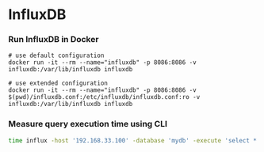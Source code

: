 # InfluxDB

### Run InfluxDB in Docker

```
# use default configuration
docker run -it --rm --name="influxdb" -p 8086:8086 -v influxdb:/var/lib/influxdb influxdb
```

```
# use extended configuration
docker run -it --rm --name="influxdb" -p 8086:8086 -v $(pwd)/influxdb.conf:/etc/influxdb/influxdb.conf:ro -v influxdb:/var/lib/influxdb influxdb
```

### Measure query execution time using CLI

```bash
time influx -host '192.168.33.100' -database 'mydb' -execute 'select * from memory_stats LIMIT 100'
```

